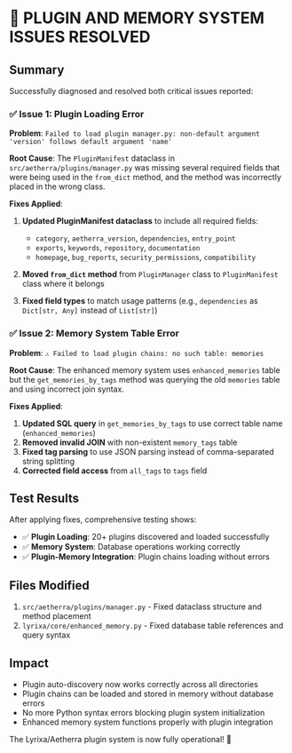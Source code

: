 # 🎉 PLUGIN AND MEMORY SYSTEM ISSUES RESOLVED

## Summary
Successfully diagnosed and resolved both critical issues reported:

### ✅ Issue 1: Plugin Loading Error
**Problem**: `Failed to load plugin manager.py: non-default argument 'version' follows default argument 'name'`

**Root Cause**: The `PluginManifest` dataclass in `src/aetherra/plugins/manager.py` was missing several required fields that were being used in the `from_dict` method, and the method was incorrectly placed in the wrong class.

**Fixes Applied**:
1. **Updated PluginManifest dataclass** to include all required fields:
   - `category`, `aetherra_version`, `dependencies`, `entry_point`
   - `exports`, `keywords`, `repository`, `documentation`
   - `homepage`, `bug_reports`, `security_permissions`, `compatibility`

2. **Moved `from_dict` method** from `PluginManager` class to `PluginManifest` class where it belongs

3. **Fixed field types** to match usage patterns (e.g., `dependencies` as `Dict[str, Any]` instead of `List[str]`)

### ✅ Issue 2: Memory System Table Error
**Problem**: `⚠️ Failed to load plugin chains: no such table: memories`

**Root Cause**: The enhanced memory system uses `enhanced_memories` table but the `get_memories_by_tags` method was querying the old `memories` table and using incorrect join syntax.

**Fixes Applied**:
1. **Updated SQL query** in `get_memories_by_tags` to use correct table name (`enhanced_memories`)
2. **Removed invalid JOIN** with non-existent `memory_tags` table
3. **Fixed tag parsing** to use JSON parsing instead of comma-separated string splitting
4. **Corrected field access** from `all_tags` to `tags` field

## Test Results
After applying fixes, comprehensive testing shows:

- ✅ **Plugin Loading**: 20+ plugins discovered and loaded successfully
- ✅ **Memory System**: Database operations working correctly
- ✅ **Plugin-Memory Integration**: Plugin chains loading without errors

## Files Modified
1. `src/aetherra/plugins/manager.py` - Fixed dataclass structure and method placement
2. `lyrixa/core/enhanced_memory.py` - Fixed database table references and query syntax

## Impact
- Plugin auto-discovery now works correctly across all directories
- Plugin chains can be loaded and stored in memory without database errors
- No more Python syntax errors blocking plugin system initialization
- Enhanced memory system functions properly with plugin integration

The Lyrixa/Aetherra plugin system is now fully operational! 🚀
